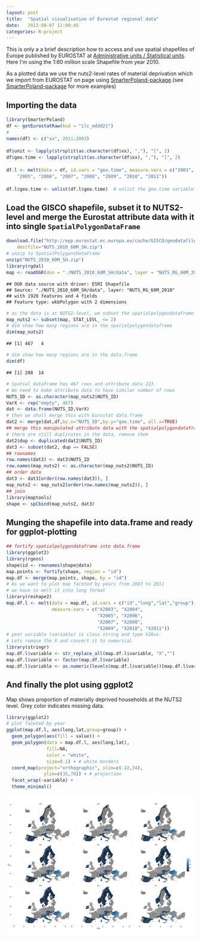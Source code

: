 ```yaml
---
layout: post
title:  "Spatial visualisation of Eurostat regional data"
date:   2013-08-07 11:00:45
categories: R-project
---
```


This is only a a brief description how to access and use spatial shapefiles of Europe published by EUROSTAT at [Administrative units / Statistical units](http://epp.eurostat.ec.europa.eu/portal/page/portal/gisco_Geographical_information_maps/popups/references/administrative_units_statistical_units_1). Here I'm using the 1:60 million scale Shapefile from year 2010.

As a plotted data we use the nuts2-level rates of material deprivation which we import from EUROSTAT on page using [SmarterPoland-package](http://cran.r-project.org/web/packages/SmarterPoland/index.html).(see [SmarterPoland-package](http://markuskainu.fi/r-tutorial/eurostat/smarterpoland.html) for more examples)

## Importing the data



```r
library(SmarterPoland)
df <- getEurostatRaw(kod = "ilc_mddd21")
#
names(df) <- c("xx", 2011:2003)

df$unit <- lapply(strsplit(as.character(df$xx), ","), "[", 1)
df$geo.time <- lapply(strsplit(as.character(df$xx), ","), "[", 2)

df.l <- melt(data = df, id.vars = "geo.time", measure.vars = c("2003", "2004", 
    "2005", "2006", "2007", "2008", "2009", "2010", "2011"))

df.l$geo.time <- unlist(df.l$geo.time)  # unlist the geo.time variable
```

## Load the GISCO shapefile, subset it to NUTS2-level and merge the Eurostat attribute data with it into single `SpatialPolygonDataFrame`


```r
download.file("http://epp.eurostat.ec.europa.eu/cache/GISCO/geodatafiles/NUTS_2010_60M_SH.zip", 
    destfile="NUTS_2010_60M_SH.zip")
# unzip to SpatialPolygonsDataFrame
unzip("NUTS_2010_60M_SH.zip")
library(rgdal)
map <- readOGR(dsn = "./NUTS_2010_60M_SH/data", layer = "NUTS_RG_60M_2010")
```

```
## OGR data source with driver: ESRI Shapefile 
## Source: "./NUTS_2010_60M_SH/data", layer: "NUTS_RG_60M_2010"
## with 1920 features and 4 fields
## Feature type: wkbPolygon with 2 dimensions
```

```r
# as the data is at NUTS2-level, we subset the spatialpolygondataframe
map_nuts2 <- subset(map, STAT_LEVL_ <= 2)
# dim show how many regions are in the spatialpolygondataframe
dim(map_nuts2)
```

```
## [1] 467   4
```

```r
# dim show how many regions are in the data.frame
dim(df)
```

```
## [1] 208  14
```

```r
# Spatial dataframe has 467 rows and attribute data 223. 
# We need to make attribute data to have similar number of rows
NUTS_ID <- as.character(map_nuts2$NUTS_ID)
VarX <- rep("empty", 467)
dat <- data.frame(NUTS_ID,VarX)
# then we shall merge this with Eurostat data.frame
dat2 <- merge(dat,df,by.x="NUTS_ID",by.y="geo.time", all.x=TRUE)
## merge this manipulated attribute data with the spatialpolygondataframe
# there are still duplicates in the data, remove them
dat2$dup <- duplicated(dat2$NUTS_ID)
dat3 <- subset(dat2, dup == FALSE)
## rownames
row.names(dat3) <- dat3$NUTS_ID
row.names(map_nuts2) <- as.character(map_nuts2$NUTS_ID)
## order data
dat3 <- dat3[order(row.names(dat3)), ]
map_nuts2 <- map_nuts2[order(row.names(map_nuts2)), ]
## join
library(maptools)
shape <- spCbind(map_nuts2, dat3)
```

## Munging the shapefile into data.frame and ready for ggplot-plotting


```r
## fortify spatialpolygondataframe into data.frame
library(ggplot2)
library(rgeos)
shape$id <- rownames(shape@data)
map.points <- fortify(shape, region = "id")
map.df <- merge(map.points, shape, by = "id")
# As we want to plot map faceted by years from 2003 to 2011
# we have to melt it into long format
library(reshape2)
map.df.l <- melt(data = map.df, id.vars = c("id","long","lat","group"), 
                 measure.vars = c("X2003", "X2004",
                                  "X2005", "X2006", 
                                  "X2007", "X2008", 
                                  "X2009", "X2010", "X2011"))
# year variable (variable) is class string and type X20xx. 
# Lets remove the X and convert it to numerical
library(stringr)
map.df.l$variable <- str_replace_all(map.df.l$variable, "X","")
map.df.l$variable <- factor(map.df.l$variable)
map.df.l$variable <- as.numeric(levels(map.df.l$variable))[map.df.l$variable]
```


## And finally the plot using ggplot2

Map shows proportion of materially deprived households at the NUTS2 level. Grey color indicates missing data.



```r
library(ggplot2)
# plot faceted by year
ggplot(map.df.l, aes(long,lat,group=group)) +
  geom_polygon(aes(fill = value)) +
  geom_polygon(data = map.df.l, aes(long,lat), 
               fill=NA, 
               color = "white",
               size=0.1) + # white borders
  coord_map(project="orthographic", xlim=c(-22,34),
              ylim=c(35,70)) + # projection
  facet_wrap(~variable) +
  theme_minimal()
```

![plot of chunk facetmap](/figure/source/2013-08-07-eurostat-spatial-visualisation/facetmap.png) 





[jekyll-gh]: https://github.com/mojombo/jekyll
[jekyll]:    http://jekyllrb.com

